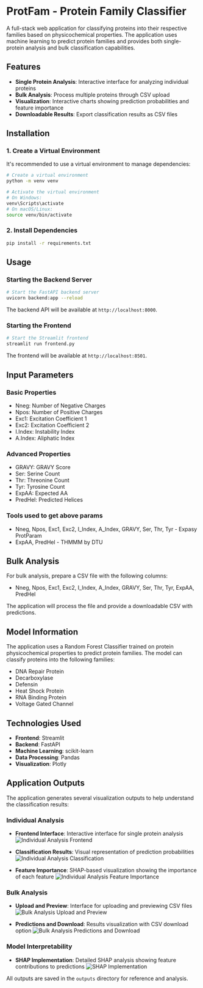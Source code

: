 # ProtFam - Protein Family Classifier

A full-stack web application for classifying proteins into their respective families based on physicochemical properties. The application uses machine learning to predict protein families and provides both single-protein analysis and bulk classification capabilities.

## Features

- **Single Protein Analysis**: Interactive interface for analyzing individual proteins
- **Bulk Analysis**: Process multiple proteins through CSV upload
- **Visualization**: Interactive charts showing prediction probabilities and feature importance
- **Downloadable Results**: Export classification results as CSV files

## Installation

### 1. Create a Virtual Environment

It's recommended to use a virtual environment to manage dependencies:

```bash
# Create a virtual environment
python -m venv venv

# Activate the virtual environment
# On Windows:
venv\Scripts\activate
# On macOS/Linux:
source venv/bin/activate
```

### 2. Install Dependencies

```bash
pip install -r requirements.txt
```

## Usage

### Starting the Backend Server

```bash
# Start the FastAPI backend server
uvicorn backend:app --reload
```

The backend API will be available at `http://localhost:8000`.

### Starting the Frontend

```bash
# Start the Streamlit frontend
streamlit run frontend.py
```

The frontend will be available at `http://localhost:8501`.

## Input Parameters

### Basic Properties
- Nneg: Number of Negative Charges
- Npos: Number of Positive Charges
- Exc1: Excitation Coefficient 1
- Exc2: Excitation Coefficient 2
- I.Index: Instability Index
- A.Index: Aliphatic Index

### Advanced Properties
- GRAVY: GRAVY Score
- Ser: Serine Count
- Thr: Threonine Count
- Tyr: Tyrosine Count
- ExpAA: Expected AA
- PredHel: Predicted Helices

### Tools used to get above params
- Nneg, Npos, Exc1, Exc2, I_Index, A_Index, GRAVY, Ser, Thr, Tyr - Expasy ProtParam
- ExpAA, PredHel - THMMM by DTU

## Bulk Analysis

For bulk analysis, prepare a CSV file with the following columns:
- Nneg, Npos, Exc1, Exc2, I_Index, A_Index, GRAVY, Ser, Thr, Tyr, ExpAA, PredHel

The application will process the file and provide a downloadable CSV with predictions.

## Model Information

The application uses a Random Forest Classifier trained on protein physicochemical properties to predict protein families. The model can classify proteins into the following families:
- DNA Repair Protein
- Decarboxylase
- Defensin
- Heat Shock Protein
- RNA Binding Protein
- Voltage Gated Channel

## Technologies Used

- **Frontend**: Streamlit
- **Backend**: FastAPI
- **Machine Learning**: scikit-learn
- **Data Processing**: Pandas
- **Visualization**: Plotly

## Application Outputs

The application generates several visualization outputs to help understand the classification results:

### Individual Analysis
- **Frontend Interface**: Interactive interface for single protein analysis
![Individual Analysis Frontend](outputs/Individual%20Analysis%20-%20Frontend.png)

- **Classification Results**: Visual representation of prediction probabilities
![Individual Analysis Classification](outputs/Individual%20Analysis%20-%20Classification.png)

- **Feature Importance**: SHAP-based visualization showing the importance of each feature
![Individual Analysis Feature Importance](outputs/Individual%20Analysis%20-%20Feature%20Importance.png)

### Bulk Analysis
- **Upload and Preview**: Interface for uploading and previewing CSV files
![Bulk Analysis Upload and Preview](outputs/Bulk%20Analysis%20-%20Upload%20and%20Preview.png)

- **Predictions and Download**: Results visualization with CSV download option
![Bulk Analysis Predictions and Download](outputs/Bulk%20Analysis%20-%20Predictiona%20and%20CSV%20Download.png)

### Model Interpretability
- **SHAP Implementation**: Detailed SHAP analysis showing feature contributions to predictions
![SHAP Implementation](outputs/Shap%20Implementation%20in%20Protein%20Family%20Classifer%20Model.png)

All outputs are saved in the `outputs` directory for reference and analysis.
 